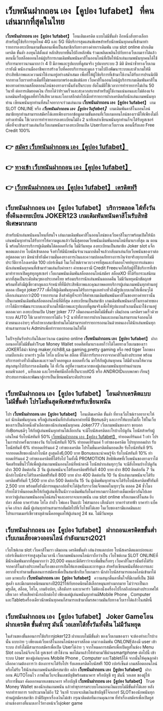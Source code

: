 # เว็บพนันฝากถอน เอง【คูปอง 1ufabet】  ที่คนเล่นมากที่สุดในไทย

**เว็บพนันฝากถอน เอง【คูปอง 1ufabet】** โอนเติมเครดิต แบบไม่มีขั้นต่ำ  อีกหนึ่งสิ่งทางเลือกสำหรับผู้ใช้บริการยุคใหม่ 4G และ 5G ที่มีบริการสุดแสนพิเศษสำหรับนักพนันทุกคนที่เข้ามาทำรายการลงทะเบียนตามขั้นตอนเพื่อเป็นสมาชิกกับทางทางค่ายเราเดิมพัน เกม slot online ฝากเติมเครดิต ขั้นต่ำ ลงทุนได้ตั้งแต่ หลักสิบบาทขึ้นไปถึงหลักพัน ร่วมเพลิดเพลินไปกับทางเว็บเกมเราได้แล้วตอนนี้เว็บสล็อตออนไลน์ผู้บริการเกมเดิมพันพนันคาสิโนออนไลน์ที่เปิดให้นักเล่นเกมพนันทุกคนได้ใช้บริการมายาวนานมากกว่า 4 ปี มีภาพและรูปแบบที่ดูสมจริง รูปแบบระบบ 3 มิติ
มิหนำซ้ำทางเว็บเกมเรายังมี พนักงานมืออาชีพการสร้างเว็บที่คอยบริการและดูแล  รวมไปถึงพัฒนาระบบและตัวเกมให้มีประสิทธิภาพและความน่าใช้งานอยู่อย่างสม่ำเสมอ เพื่อที่ให้ผู้ใช้บริการที่เข้ามาใช้งานได้รับการปรนนิบัติจากทางเว็บเราอย่างเต็มที่ไม่ขาดตกบกพร่องแม้แต่น้อย เว็บคาสิโนออนไลน์ผู้บริการเกมเดิมพันคาสิโนของทางค่ายเกมสล็อตออนไลน์ของทางเรานั้นยังเป็นระบบ อัตโนมัติใช้เวลาการทำรายการไม่เกิน 50 วินาที ต่อการเติมยอดเงิน เรียกได้ว่าIรวดเร็วและสะดวกสบายสำหรับผู้ใช้งานแน่นอนและไม่ต้องแจ้งแอดมินหรือผู้ดูแลที่ทำให้เสียเวลาและโอกาสอีกต่อไปเมื่อทำรายการฝากเครดิตกับนักเล่นเกมพนันทุกท่าน
เซียนพนันทุกท่านที่สนใจอยากจะร่วมเล่นเกม **เว็บพนันฝากถอน เอง【คูปอง 1ufabet】** เกม SLOT ONLINE หรือ ***เว็บพนันฝากถอน เอง【คูปอง 1ufabet】*** เกมเดิมพันคาสิโนออนไลน์สมาชิกทุกท่านสามารถสมัครได้เลยเพียงกรอกข้อมูลตามขั้นตอนที่เว็บเกมออนไลน์ของเรามีให้เพียงไม่กี่อย่างเท่านั้น ใช้เวลาการทำรายการลงทะเบียนไม่ถึง 2 นาทีเหล่าเซียนพนันทุกท่านก็จะได้รับยูสเซอร์เพื่อที่จะเข้ามาร่วมเล่นกับเว็บเกมพนันเราลงทะเบียนเปิด Userกับทางเว็บเราณ ตอนนี้รับเลย Free Credit 100%

## 👉 [สมัคร เว็บพนันฝากถอน เอง【คูปอง 1ufabet】](https://archa888.com/)
## 👉 [ทางเข้า เว็บพนันฝากถอน เอง【คูปอง 1ufabet】](https://archa888.com/)
## 👉 [เว็บพนันฝากถอน เอง【คูปอง 1ufabet】 เครดิตฟรี](https://archa888.com/)

## เว็บพนันฝากถอน เอง【คูปอง 1ufabet】 บริการตลอด ได้ทั้งวัน ทั้งคืนลงทะเบียน JOKER123 เกมเดิมพันพนันคาสิโนรับสิทธิพิเศษมากมาย

สำหรับนักเล่นพนันคนไหนที่สนใจ เล่นเกมเดิมพันคาสิโนออนไลน์ของเว็บคาสิโนเราพร้อมเปิดให้นักเล่นพนันทุกท่านได้รับการให้ความดูแลแล้ววันนี้สุดยอดเว็บพนันเดิมพันออนไลน์ที่มาแรงที่สุด ณ ตอนนี้ พร้อมให้การบริการผู้เดิมพันได้ตลอดทั้งวัน ไม่มีวันหยุด ลงทะเบียนเป็นสมาชิก Joker slot แจ็กพอตแตกง่าย โบนัสเข้าตลอด จึงทำให้มีนักพนันจำนวนมากติดใจแล้วกลับมาเล่นกับเว็บพนันของเราต่ออยู่ตลอดเวลา มิหนำซ้ำยังมีความมั่นคงทางการเงินและความปลอดภัยทางการเงินจ่ายจริงทุกบาทไม่มีประวัติการโกงเครดิต 100 เปอร์เซ็นต์ ในเว็บไซต์เราควบวงจรที่สุดและยังตอบโจทย์ทุกการเล่นของนักเล่นพนันทุกคนที่เข้ามาร่วมเล่นกับค่ายเรา
ค่ายของเรามี Credit Freeแจกให้กับผู้ที่ใช้บริการที่เข้ามาทำรายกเปิดยูสทุกยูสเซอร์ เว็บเกมพนันเดิมพันสล็อตออนไลน์สมัคร สล็อตXO ที่ได้รับกระแสนิยมมากที่สุดเป็นระดับต้นๆของประเทศไทย พร้อมบริการนักเล่นพนันตลอดคืน ไม่มีวันหยุดนักขัตฤกษ์พร้อมทั้งยังมีผู้เชี่ยวชาญและเจ้าหน้าที่ที่มีประสิทธิภาพและคุณภาพคอยบริการผู้เล่นเกมพนันทุกท่านอยู่ตลอด เปิดยูส joker777 เพื่อให้ผู้เดิมพันทุกคนได้รับการดูแลอย่างทั่วถึงมีรูปแบบเกมให้เพื่อนๆได้เลือกเล่นมากกว่า200 รายการเกม
สิ่งสำคัญที่จะทำให้ค่ายเกมเดิมพันพนันคาสิโนของทางค่ายเรานั้นเป็นเกมพนันเดิมพันสล็อตออนไลน์ที่ดีที่สุด ลงทะเบียนเป็นสมาชิก  เกมเดิมพันพนันคาสิโนทางค่ายของเราได้มีการพัฒนาระบบและตัวเกมให้มีภาพและรูปแบบที่ดูสมจริงเพื่อให้รูปแบบตัวเกมนั้นน่าใช้งานอยู่ตลอดเวลา ลงทะเบียนเปิด User joker 777 เติมถอนเครดิตไม่มีขั้นต่ำ เติม/ถอน เครดิตรวดเร็วด้วยระบบ AUTO ใช้เวลาทำรายการไม่ถึง 1-2 นาทีทั้งรายการฝากเงินและถอนเงินสามารถแจ้งถอนได้ด้วยตนเองง่ายๆ หรือถ้าหากสมาชิกท่านใดไม่สามารถทำรายการถอนเงินด้วยตนเองได้นักเล่นพนันทุกท่านสามารถแจ้ง Adminเพื่อทำรายการถอนเงินให้ได้

ในปัจจุบันรับประกันได้เลยว่าเกม casino online **เว็บพนันฝากถอน เอง【คูปอง 1ufabet】** ฝากถอนออโต้ไม่มีขั้นต่ำTrue Money Wallet ยอดฮิตที่มาแรงเลยก็ว่าได้โดยทางเว็บเกมของเรา JOKERได้นำ  king maker,rich88,sa gaming,pretty gaming หรือ red tiger โลกของเกมป๊อกเด้ง บาคาร่า รูเล็ต ไฮโล แบ็กแจ๊ค สล็อต ที่ได้การรับรองจากจากคาสิโนต่างประเทศ พร้อมบริการอย่างทั่วถึงมั่นคงและรวดเร็วคอยดูแล ตลอดทั้งวัน มาให้กับผู้เล่นทุกคน ได้มีตัวเกมให้ความสนุกสนุกไปกับการลงเดิมพัน ได้ ทั้งวัน อยู่ที่ความสะดวกของผู้เล่นเกมพนันทุกท่านผ่านบนคอมพิวเตอร์ , แท็บเลต และโทรศัพท์มือถือที่เป็นระบบIOS หรือ ANDROIDแบบพกพา เรียนรู้ประสบการณ์และพัฒนาสู่การเป็นเซียนพนันระดับประเทศ

## เว็บพนันฝากถอน เอง【คูปอง 1ufabet】 โอนฝากเครดิตแบบไม่มีขั้นต่ำ โปรโมชั่นสุดพิเศษสำหรับเซียนพนัน

โปร **เว็บพนันฝากถอน เอง【คูปอง 1ufabet】** โอนเติมเครดิต ขั้นต่ำ ที่ทางเว็บไซต์เราอยากจะให้แก่  นักเดิมพันทุกคน หรือผู้เล่นพนันที่กำลังค้นหาค่ายที่มี Bonusดีๆ และการให้แบบไม่กั๊ก ให้ในเว็บของเราเป็นอีกหนึ่งตัวเลือกของนักเล่นพนันทุกคน Joker777 เว็บเกมพนันของเรา ขอบอกกับBonusดีๆ ให้กับผู้เล่นพนันทุกท่านได้เลือกกัน จะมีโบนัสเครดิตอะไรบ้างไปดูกัน
โบนัสสำหรับผู้เล่นใหม่ รับโบนัสทันที 50% [เว็บพนันฝากถอน เอง【คูปอง 1ufabet】](https://archa888.com/) ทำยอดเทิร์นแค่ 1 เท่า
โปรในการฝากครั้งแรกของวัน รับโบนัสทันที 10% ทำยอดเทิร์นแค่ 1 เท่าของเครดิต
โปรทุกยอดฝาก รับโบนัสทันที 6% ทำยอดเทิร์นแค่ 2 เท่าของเครดิต
โปรโมชั่นเครดิตคืนยอดเสีย รับโบนัสทันที 9% จากยอดเสียของนักล่าโบนัส สูงสุดถึง6,000 บาท
Bonusแนะนำคนรู้จัก รับโบนัสทันที 10% ทำยอดเทิร์นแค่ 2 เท่าของเครดิตที่ได้รับไป
ในทั้งนี้ PROMOTION สิทธิพิเศษที่เว็บพนันของทางเราได้จัดเตรียมขึ้นไว้ให้เพื่อผู้เล่นเกมพนันออนไลน์ที่หน้าตาดี โบนัสฝากเล่นทุกๆวัน จะมีสิ่งไหนบ้างไปดูกัน
ฝาก 300 ติดต่อกัน 3 วัน ผู้เล่นพนันจะได้รับเครดิตฟรีทันที 400 บาท
ฝาก 800 ติดต่อกัน 7 วัน นักล่าโบนัสจะได้รับเครดิตฟรีทันที 800 บาท
ฝาก 400 ติดต่อกัน 10 วัน นักเล่นเกมพนันจะได้รับเครดิตฟรีทันที 1,500 บาท
ฝาก 500 ติดต่อกัน 15 วัน ผู้เดิมพันทุกท่านจะได้รับโบนัสเครดิตฟรีทันที 2,500 บาท
พร้อมทั้งยังมีการหมุนกงล้อที่จะได้ลุ้นรับรางวัลแจ็กพอตในทุกๆวัน ตลอด 24 ชั่วโมง เรียกได้ว่าคืนยอดเสียให้กับผู้เล่นที่เป็นนักวางเดิมพันกับในค่ายเกมเราได้อย่างเต็มเหนี่ยวกันไปเลย หากว่าผู้เล่นเกมพนันออนไลน์สนใจและอยากจะแทงพนัน เกม slot online หรือเกมคาสิโนสด ยิงปลา สล็อต บาคาร่าสด ไฮโล กำถั่ว ไพ่แคง ปั่นแปะ ไพ่สามกอง เสือมังกร บาคาร่าสายฟ้า บาคาร่า แบ็คแจ๊ค เก้าเก ดัมมี่ ผู้เล่นทุกท่านสามารถสัมผัสไปที่เว็บไซต์ได้เลย ในเว็บของเรามีแอดมินและโปรแกรมเมอร์เชี่ยวชาญด้านนี้คอยดูแลให้ผู้เล่นอยู่ 24 ชม. ไม่มีวันหยุด

## เว็บพนันฝากถอน เอง【คูปอง 1ufabet】 ฝากถอนเครดิตขขั้นต่ำ  เว็บเกมเสี่ยงดวงออนไลน์ กำลังมาแรง2021

เว็บไซต์เกม slot เว็บคาสิโนเรา เติมถอน เครดิตขั้นต่ำ เล่นง่ายแตกบ่อย โบนัสเครดิตแตกบ่อยและเปอร์เซ็นต์การจ่ายสูงสุดในเวลานี เว็บเกมพนันออนไลน์เราถือว่าเป็น เว็บไซต์เกม SLOT ONLINEที่มีนักเดิมพันมากที่สุดมากกว่า 20,000 คนและมีอัตราว่าจะเพิ่มขึ้นเรื่อยๆ เว็บคาสิโนเรานั้นยังได้รับจากคาสิโนต่างประเทศในเรื่องของการเปิดให้แทงพนันและการดูแล สำหรับเซียนพนันที่ต้องการและอยากที่จะทำตามขั้นตอนการสมัครเพื่อเป็นสมาชิกกับเว็บเกมเรา นักล่าโบนัสสามารถแอดไลน์เข้ามาได้เลย
	มาพบกับ **เว็บพนันฝากถอน เอง【คูปอง 1ufabet】** ความสนุกตื่นตาตื่นใจที่มีเกมที่เป็น 3มิติสุดล้ำ และมีเกมยอดนิยมมาแรงปี2021ให้กับยอดนิยมได้เลือกหมุนอย่างมากมาย  ไม่ว่าจะเป็นเกมรูเล็ต, สล็อต, ไฮโล, เกมยิงปลา, เสือมังกร และบาคาร่า ไม่ต้องนั่งเครื่องไปไกลถึงบ่อนต่างประเทศให้เสียเวลา หรือเสียค่านั่งรถอีกต่อไป เพียงแค่ผู้เล่นพนันทุกท่านมีMobile Phone , Computer และTabletเครื่องเดียวนักพนันทุกคนก็สามารถเข้ามาลิ้มรสความมันกับทางเว็บเราได้แล้วในสมัยนี้

## เว็บพนันฝากถอน เอง【คูปอง 1ufabet】 Joker Gameโอนฝากเครดิต ขั้นต่ำทรู มันนี่ วอเลทได้ทั้งวันทั้งคืน ไม่มีวันหยุด

ในส่วนของขั้นตอนการใช้บริการjoker123 ฝากแบบไม่มีขั้นต่ำ ของเว็บเกมของเรา จะต้องทำอะไรบ้างนั้น แบบง่าย ๆ เพียงแค่เว็บคาสิโนออนไลน์ของเราสล็อต เกมวางเดิมพัน ONLONEต้องมี user เข้าระบบ ถ้ายังไม่มีสามารถสมัครเพื่อเปิด Userได้ง่าย ๆ จากโหมดการสมัครเพื่อเปิดยูสในช่อง Menu Slot ออนไลน์จึงจะได้ ยูสเซอร์ เข้าใช้งาน พอได้มาแล้วให้ทำตามวิธีผ่านsmartphone ต่อไปนี้
เข้าระบบ User  ของผู้เล่นทุกคน Mobile Phone , Computer และTabletก็ได้
จากนั้นให้คุณลูกค้าเลือกความต้องการว่า ต้องการจะได้รับโปร รับเลยเครดิตโบนัสฟรี 100 เปอร์เซ็นต์  เกมสล็อตออนไลน์หรือไม่รับ
ให้นักเล่นเกมพนันสมัครสมาชิก คลิก **เว็บพนันฝากถอน เอง【คูปอง 1ufabet】** ฝากถอน AUTOโอนไว ภาพในเว็บจะขึ้นเลขบัญชีพร้อมธนาคาร หรือบัญชี ทรู มันนี่ วอเลท ของผู้ให้บริการขึ้นมา
คัดลอกหมายเลขธนาคาร หรือบัญชี **เว็บพนันฝากถอน เอง【คูปอง 1ufabet】** True Money Wallet ของนักเล่นเกมพนัน แล้วทำธุรกรรมระบบโอนถอนเงินแบบไม่มีขั้นต่ำได้เลย
หลังจากทำรายการ รอประมาณไม่ถึง 12 วินาที ระบบจะเติมเงินเข้าบัญชีโจ๊กเกอร์ SLOTของนักพนันทุกท่านผู้สมัครสมาชิก
ถ้ามีปัญหาเรื่องเงินไม่เข้า กรุณาติดต่อทีมงานคุณภาพ ที่ทำเรื่องสมัครเพื่อเปิดยูสผ่านช่องทางที่แนบเอาไว้ทางหน้าเว็บjoker game


